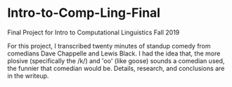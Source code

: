 # Intro-to-Comp-Ling-Final
Final Project for Intro to Computational Linguistics Fall 2019

For this project, I transcribed twenty minutes of standup comedy from comedians Dave Chappelle and Lewis Black. I had the idea that, the more plosive (specifically the /k/) and 'oo' (like goose) sounds a comedian used, the funnier that comedian would be. Details, research, and conclusions are in the writeup.
